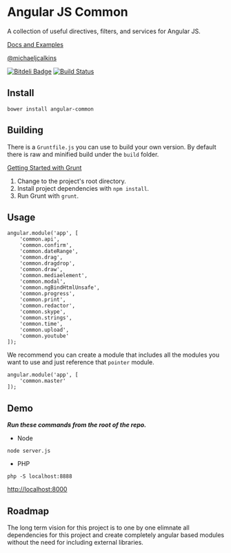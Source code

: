 # Angular JS Common

A collection of useful directives, filters, and services for Angular JS.

[Docs and Examples](http://clouddueling.github.io/angular-common/)

[@michaeljcalkins](https://twitter.com/michaeljcalkins)

[![Bitdeli Badge](https://d2weczhvl823v0.cloudfront.net/clouddueling/angular-common/trend.png)](https://bitdeli.com/free "Bitdeli Badge") [![Build Status](https://travis-ci.org/clouddueling/angular-common.png?branch=master)](https://travis-ci.org/clouddueling/angular-common)

## Install

```
bower install angular-common
```

## Building

There is a `Gruntfile.js` you can use to build your own version.  By default there is raw and minified build under the `build` folder.

[Getting Started with Grunt](http://gruntjs.com/getting-started)

1. Change to the project's root directory.
2. Install project dependencies with `npm install`.
3. Run Grunt with `grunt`.

## Usage

```
angular.module('app', [
    'common.api',
    'common.confirm',
    'common.dateRange',
    'common.drag',
    'common.dragdrop',
    'common.draw',
    'common.mediaelement',
    'common.modal',
    'common.ngBindHtmlUnsafe',
    'common.progress',
    'common.print',
    'common.redactor',
    'common.skype',
    'common.strings',
    'common.time',
    'common.upload',
    'common.youtube'
]);
```

We recommend you can create a module that includes all the modules you want to use and just reference that `pointer` module.

```
angular.module('app', [
    'common.master'
]);
```

## Demo

***Run these commands from the root of the repo.***

- Node
```
node server.js
```

- PHP
```
php -S localhost:8888
```

<a href='http://localhost:8000'>http://localhost:8000</a>

## Roadmap

The long term vision for this project is to one by one elimnate all dependencies for this project and create completely angular based modules without the need for including external libraries.
